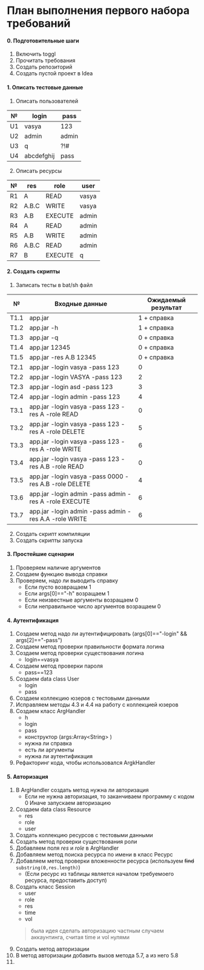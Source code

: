 # План выполнения первого набора требований

#### 0. Подготовительные шаги
1. Включить toggl
2. Прочитать требования
3. Создать репозиторий
4. Создать пустой проект в Idea

#### 1. Описать тестовые данные
1. Описать пользователей  
 
 № | login | pass 
 --- | --- | ---  
 U1 | vasya | 123  
 U2 | admin | admin  
 U3 | q | ?!#  
 U4 | abcdefghij | pass

2. Описать ресурсы  
 
 № | res | role | user
 --- | --- | --- | ---
 R1 | A | READ | vasya
 R2 | A.B.C | WRITE | vasya
 R3 | A.B | EXECUTE | admin
 R4 | A | READ | admin
 R5 | A.B | WRITE | admin
 R6 | A.B.C | READ | admin
 R7 | B | EXECUTE | q
 
#### 2. Создать скрипты
 1. Записать тесты в bat/sh файл
 
 № | Входные данные | Ожидаемый результат
  --- | --- | ---
 T1.1 | app.jar | 1 + справка
 T1.2 | app.jar -h | 1 + справка
 T1.3 | app.jar -q | 0 + справка
 Т1.4 | app.jar 12345 | 0 + справка
 T1.5 | app.jar -res A.B 12345 | 0 + справка
 T2.1 | app.jar -login vasya -pass 123 | 0
 T2.2 | app.jar -login VASYA -pass 123 | 2
 T2.3 | app.jar -login asd -pass 123 | 3
 T2.4 | app.jar -login admin -pass 123 | 4
 T3.1 | app.jar -login vasya -pass 123 -res A -role READ | 0
 T3.2 | app.jar -login vasya -pass 123 -res A -role DELETE | 5
 T3.3 | app.jar -login vasya -pass 123 -res A -role WRITE | 6
 T3.4 | app.jar -login vasya -pass 123 -res A.B -role READ | 0
 T3.5 | app.jar -login vasya -pass 0000 -res A.B -role DELETE | 4
 T3.6 | app.jar -login admin -pass admin -res A -role EXECUTE | 6
 T3.7 | app.jar -login admin -pass admin -res A.A -role WRITE | 6
 
 2. Создать скрипт компиляции
 3. Создать скрипты запуска
 
 
 #### 3. Простейшие сценарии
 1. Проверяем наличие аргументов
 2. Создаем функцию вывода справки
 3. Проверяем, надо ли выводить справку 
    + Если пусто возвращаем 1
    + Если args[0]=="-h" возращаем 1
    + Если неизвестные аргументы возращаем 0
    + Если неправильное число аргументов возращаем 0
 
 #### 4. Аутентификация 
 1. Создаем метод надо ли аутентифицировать 
(args[0]=="-login" && args[2]=="-pass")
 2. Создаем метод проверки правильности формата логина
 3. Создаем метод проверки существования логина
     + login==vasya
 4. Создаем метод проверки пароля
     + pass==123
 5. Создаем data class User
     + login
     + pass
 6. Создаем коллекцию юзеров с тестовыми данными
 7. Исправляем методы 4.3 и 4.4 на работу с коллекцией юзеров
 8. Создаем класс ArgHandler
    + h
    + login
    + pass
    + конструктор (args:Array\<String\> )
    + нужна ли справка
    + есть ли аргументы
    + нужна ли аутентификация
 9. Рефакторинг кода, чтобы использовался ArgkHandler
 
 #### 5. Авторизация
 1. В ArgHandler создать метод нужна ли авторизация
	+ Если не нужна авторизация, то заканчиваем программу с кодом 0  Иначе запускаем авторизацию
 3. Создаем data class Resource
    + res
    + role
    + user
 4. Создать коллекцию ресурсов с тестовыми данными
 5. Создать метод проверки существования роли
 6. Добавляем поля *res* и *role* в ArgHandler
 7. Добавляем метод поиска ресурса по имени в класс Ресурс
 8. Добавляем метод проверки вложенности ресурса (используем ~~find~~ `substring(0,res.length)`)
	+ (Если ресурс из таблицы является началом требуемоего ресурса, предоставить доступ)
 9. Создать класс Session
    + user
    + role
    + res
    + time
    + vol
	> была идея сделать авторизацию частным случаем аккаунтинга, считая time и vol нулями
 10. Создать метод авторизации
 12. В метод авторизации добавить вызов метода 5.7, а из него 5.8
 13.  
